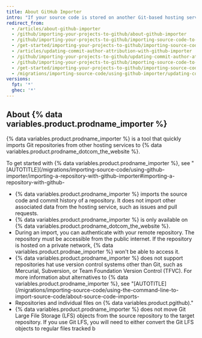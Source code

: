 ```yaml
---
title: About GitHub Importer
intro: "If your source code is stored on another Git-based hosting service, you can move the code to {% data variables.product.prodname_dotcom_the_website %} using {% data variables.product.prodname_importer %}."
redirect_from:
  - /articles/about-github-importer
  - /github/importing-your-projects-to-github/about-github-importer
  - /github/importing-your-projects-to-github/importing-source-code-to-github/about-github-importer
  - /get-started/importing-your-projects-to-github/importing-source-code-to-github/about-github-importer
  - /articles/updating-commit-author-attribution-with-github-importer
  - /github/importing-your-projects-to-github/updating-commit-author-attribution-with-github-importer
  - /github/importing-your-projects-to-github/importing-source-code-to-github/updating-commit-author-attribution-with-github-importer
  - /get-started/importing-your-projects-to-github/importing-source-code-to-github/updating-commit-author-attribution-with-github-importer
  - /migrations/importing-source-code/using-github-importer/updating-commit-author-attribution-with-github-importer
versions:
  fpt: '*'
  ghec: '*'
---
```


## About {% data variables.product.prodname_importer %}

{% data variables.product.prodname_importer %} is a tool that quickly imports Git repositories from other hosting services to {% data variables.product.prodname_dotcom_the_website %}.

To get started with {% data variables.product.prodname_importer %}, see "[AUTOTITLE](/migrations/importing-source-code/using-github-importer/importing-a-repository-with-github-importer#importing-a-repository-with-github-

* {% data variables.product.prodname_importer %} imports the source code and commit history of a repository. It does not import other associated data from the hosting service, such as issues and pull requests.
* {% data variables.product.prodname_importer %} is only available on {% data variables.product.prodname_dotcom_the_website %}.
* During an import, you can authenticate with your remote repository. The repository must be accessible from the public internet. If the repository is hosted on a private network, {% data variables.product.prodnae_importer %} won't be able to access it.
* {% data variables.product.prodname_importer %} does not support repositories hat use version control systems other than Git, such as Mercurial, Subversion, or Team Foundation Version Control (TFVC). For more information abut alternatives to {% data variables.product.prodname_importer %}, see "[AUTOTITLE](/migrations/importing-source-code/using-the-command-line-to-import-source-code/about-source-code-imports-
* Repositories and individual files on {% data variables.product.pgithub)."
* {% data variables.product.prodname_importer %} does not move Git Large File Storage (LFS) objects from the source repository to the target repository. If you use Git LFS, you will need to either convert the Git LFS objects to regular files tracked b
